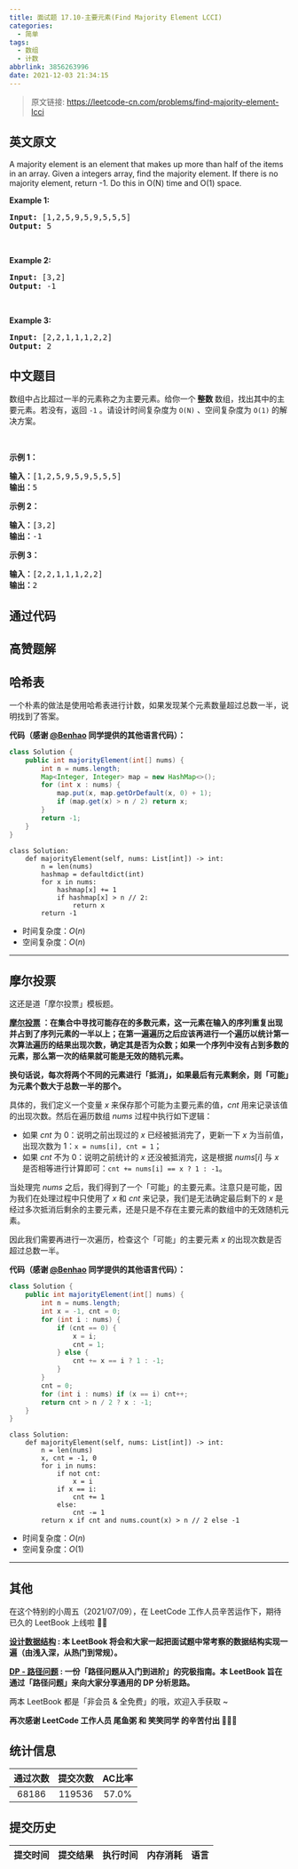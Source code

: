 ```yaml
---
title: 面试题 17.10-主要元素(Find Majority Element LCCI)
categories:
  - 简单
tags:
  - 数组
  - 计数
abbrlink: 3856263996
date: 2021-12-03 21:34:15
---
```


> 原文链接: https://leetcode-cn.com/problems/find-majority-element-lcci


## 英文原文
<div><p>A majority element is an element that makes up more than half of the items in an array. Given a&nbsp;integers array, find the majority element. If there is no majority element, return -1. Do this in O(N) time and O(1) space.</p>

<p><strong>Example 1: </strong></p>

<pre>
<strong>Input: </strong>[1,2,5,9,5,9,5,5,5]
<strong>Output: </strong>5</pre>

<p>&nbsp;</p>

<p><strong>Example 2: </strong></p>

<pre>
<strong>Input: </strong>[3,2]
<strong>Output: </strong>-1</pre>

<p>&nbsp;</p>

<p><strong>Example 3: </strong></p>

<pre>
<strong>Input: </strong>[2,2,1,1,1,2,2]
<strong>Output: </strong>2
</pre>
</div>

## 中文题目
<div><p>数组中占比超过一半的元素称之为主要元素。给你一个<strong> 整数 </strong>数组，找出其中的主要元素。若没有，返回 <code>-1</code> 。请设计时间复杂度为 <code>O(N)</code> 、空间复杂度为 <code>O(1)</code> 的解决方案。</p>

<p> </p>

<p><strong>示例 1：</strong></p>

<pre>
<strong>输入：</strong>[1,2,5,9,5,9,5,5,5]
<strong>输出：</strong>5</pre>

<p><strong>示例 2：</strong></p>

<pre>
<strong>输入：</strong>[3,2]
<strong>输出：</strong>-1</pre>

<p><strong>示例 3：</strong></p>

<pre>
<strong>输入：</strong>[2,2,1,1,1,2,2]
<strong>输出：</strong>2</pre>
</div>

## 通过代码
<RecoDemo>
</RecoDemo>


## 高赞题解
## 哈希表 

一个朴素的做法是使用哈希表进行计数，如果发现某个元素数量超过总数一半，说明找到了答案。

**代码（感谢 [@Benhao](/u/qubenhao/) 同学提供的其他语言代码）：**
```Java []
class Solution {
    public int majorityElement(int[] nums) {
        int n = nums.length;
        Map<Integer, Integer> map = new HashMap<>();
        for (int x : nums) {
            map.put(x, map.getOrDefault(x, 0) + 1);
            if (map.get(x) > n / 2) return x;
        }
        return -1;
    }
}
```
```Python3 []
class Solution:
    def majorityElement(self, nums: List[int]) -> int:
        n = len(nums)
        hashmap = defaultdict(int)
        for x in nums:
            hashmap[x] += 1
            if hashmap[x] > n // 2:
                return x
        return -1
```
* 时间复杂度：$O(n)$
* 空间复杂度：$O(n)$

---

## 摩尔投票

这还是道「摩尔投票」模板题。

**[摩尔投票](https://zh.wikipedia.org/wiki/%E5%A4%9A%E6%95%B0%E6%8A%95%E7%A5%A8%E7%AE%97%E6%B3%95) ：在集合中寻找可能存在的多数元素，这一元素在输入的序列重复出现并占到了序列元素的一半以上；在第一遍遍历之后应该再进行一个遍历以统计第一次算法遍历的结果出现次数，确定其是否为众数；如果一个序列中没有占到多数的元素，那么第一次的结果就可能是无效的随机元素。**

**换句话说，每次将两个不同的元素进行「抵消」，如果最后有元素剩余，则「可能」为元素个数大于总数一半的那个。**

具体的，我们定义一个变量 $x$ 来保存那个可能为主要元素的值，$cnt$ 用来记录该值的出现次数。然后在遍历数组 $nums$ 过程中执行如下逻辑：

* 如果 $cnt$ 为 $0$：说明之前出现过的 $x$ 已经被抵消完了，更新一下 $x$ 为当前值，出现次数为 $1$：`x = nums[i], cnt = 1`；
* 如果 $cnt$ 不为 $0$：说明之前统计的 $x$ 还没被抵消完，这是根据 $nums[i]$ 与 $x$ 是否相等进行计算即可：`cnt += nums[i] == x ? 1 : -1`。

当处理完 $nums$ 之后，我们得到了一个「可能」的主要元素。注意只是可能，因为我们在处理过程中只使用了 $x$ 和 $cnt$ 来记录，我们是无法确定最后剩下的 $x$ 是经过多次抵消后剩余的主要元素，还是只是不存在主要元素的数组中的无效随机元素。

因此我们需要再进行一次遍历，检查这个「可能」的主要元素 $x$ 的出现次数是否超过总数一半。

**代码（感谢 [@Benhao](/u/qubenhao/) 同学提供的其他语言代码）：**
```Java []
class Solution {
    public int majorityElement(int[] nums) {
        int n = nums.length;
        int x = -1, cnt = 0;
        for (int i : nums) {
            if (cnt == 0) {
                x = i;
                cnt = 1;
            } else {
                cnt += x == i ? 1 : -1;
            }
        }
        cnt = 0;
        for (int i : nums) if (x == i) cnt++;
        return cnt > n / 2 ? x : -1;
    }
}
```
```Python3 []
class Solution:
    def majorityElement(self, nums: List[int]) -> int:
        n = len(nums)
        x, cnt = -1, 0
        for i in nums:
            if not cnt:
                x = i
            if x == i:
                cnt += 1
            else:
                cnt -= 1 
        return x if cnt and nums.count(x) > n // 2 else -1
```
* 时间复杂度：$O(n)$
* 空间复杂度：$O(1)$

---

## 其他

在这个特别的小周五（2021/07/09），在 LeetCode 工作人员辛苦运作下，期待已久的 LeetBook 上线啦 💐💐

**[设计数据结构](https://leetcode-cn.com/leetbook/detail/designing-data-structures/) : 本 LeetBook 将会和大家一起把面试题中常考察的数据结构实现一遍（由浅入深，从热门到常规）。**

**[DP - 路径问题](https://leetcode-cn.com/leetbook/detail/path-problems-in-dynamic-programming/) : 一份「路径问题从入门到进阶」的究极指南。本 LeetBook 旨在通过「路径问题」来向大家分享通用的 DP 分析思路。**

两本 LeetBook 都是「非会员 & 全免费」的哦，欢迎入手获取 ~ 

**再次感谢 LeetCode 工作人员 尾鱼粥 和 笑笑同学 的辛苦付出 🍭🍭🍭**


## 统计信息
| 通过次数 | 提交次数 | AC比率 |
| :------: | :------: | :------: |
|    68186    |    119536    |   57.0%   |

## 提交历史
| 提交时间 | 提交结果 | 执行时间 |  内存消耗  | 语言 |
| :------: | :------: | :------: | :--------: | :--------: |
